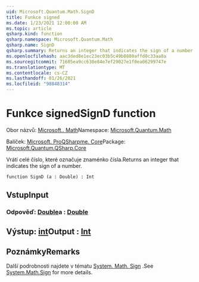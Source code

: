 ```yaml
---
uid: Microsoft.Quantum.Math.SignD
title: Funkce signed
ms.date: 1/23/2021 12:00:00 AM
ms.topic: article
qsharp.kind: function
qsharp.namespace: Microsoft.Quantum.Math
qsharp.name: SignD
qsharp.summary: Returns an integer that indicates the sign of a number.
ms.openlocfilehash: aac3ded8e1ec23ec03b5c49b0880affd0c33aa8a
ms.sourcegitcommit: 71605ea9cc630e84e7ef29027e1f0ea06299747e
ms.translationtype: MT
ms.contentlocale: cs-CZ
ms.lasthandoff: 01/26/2021
ms.locfileid: "98848314"
---
```

# <a name="signd-function"></a><span data-ttu-id="cad60-102">Funkce signed</span><span class="sxs-lookup"><span data-stu-id="cad60-102">SignD function</span></span>

<span data-ttu-id="cad60-103">Obor názvů: [Microsoft.. Math](xref:Microsoft.Quantum.Math)</span><span class="sxs-lookup"><span data-stu-id="cad60-103">Namespace: [Microsoft.Quantum.Math](xref:Microsoft.Quantum.Math)</span></span>

<span data-ttu-id="cad60-104">Balíček: [Microsoft. ProQSharpme. Core](https://nuget.org/packages/Microsoft.Quantum.QSharp.Core)</span><span class="sxs-lookup"><span data-stu-id="cad60-104">Package: [Microsoft.Quantum.QSharp.Core](https://nuget.org/packages/Microsoft.Quantum.QSharp.Core)</span></span>


<span data-ttu-id="cad60-105">Vrátí celé číslo, které označuje znaménko čísla.</span><span class="sxs-lookup"><span data-stu-id="cad60-105">Returns an integer that indicates the sign of a number.</span></span>

```qsharp
function SignD (a : Double) : Int
```


## <a name="input"></a><span data-ttu-id="cad60-106">Vstup</span><span class="sxs-lookup"><span data-stu-id="cad60-106">Input</span></span>

### <a name="a--double"></a><span data-ttu-id="cad60-107">Odpověď: [Double](xref:microsoft.quantum.lang-ref.double)</span><span class="sxs-lookup"><span data-stu-id="cad60-107">a : [Double](xref:microsoft.quantum.lang-ref.double)</span></span>





## <a name="output--int"></a><span data-ttu-id="cad60-108">Výstup: [int](xref:microsoft.quantum.lang-ref.int)</span><span class="sxs-lookup"><span data-stu-id="cad60-108">Output : [Int](xref:microsoft.quantum.lang-ref.int)</span></span>



## <a name="remarks"></a><span data-ttu-id="cad60-109">Poznámky</span><span class="sxs-lookup"><span data-stu-id="cad60-109">Remarks</span></span>

<span data-ttu-id="cad60-110">Další podrobnosti najdete v tématu [System. Math. Sign](https://docs.microsoft.com/dotnet/api/system.math.sign) .</span><span class="sxs-lookup"><span data-stu-id="cad60-110">See [System.Math.Sign](https://docs.microsoft.com/dotnet/api/system.math.sign) for more details.</span></span>